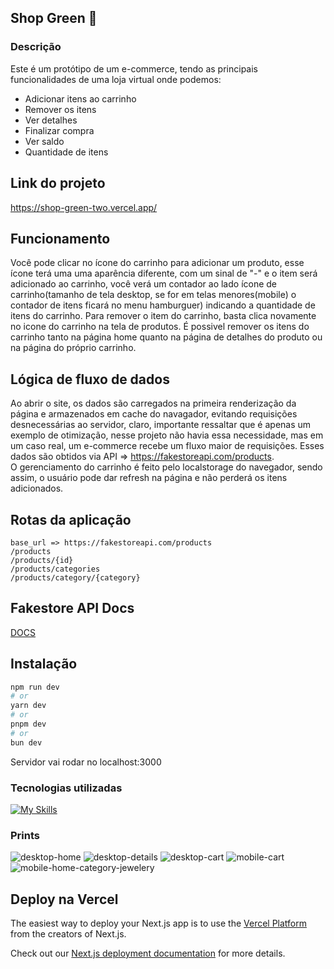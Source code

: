 ## Shop Green 🛒
### Descrição
Este é um protótipo de um e-commerce, tendo as principais funcionalidades de uma loja virtual onde podemos:  
- Adicionar itens ao carrinho
- Remover os itens
- Ver detalhes
- Finalizar compra
- Ver saldo
- Quantidade de itens

## Link do projeto
https://shop-green-two.vercel.app/
## Funcionamento
Você pode clicar no ícone do carrinho para adicionar um produto, esse ícone terá uma uma aparência diferente, com um sinal de "-" e o item será adicionado ao carrinho, você verá um contador ao lado ícone de carrinho(tamanho de tela desktop, se for em telas menores(mobile) o contador de itens ficará no menu hamburguer) indicando a quantidade de itens do carrinho. Para remover o item do carrinho, basta clica novamente no icone do carrinho na tela de produtos. 
É possivel remover os itens do carrinho tanto na página home quanto na página de detalhes do produto ou na página do próprio carrinho.

## Lógica de fluxo de dados
Ao abrir o site, os dados são carregados na primeira renderização da página e armazenados em cache do navagador, evitando requisições desnecessárias ao servidor, claro, importante ressaltar que é apenas um exemplo de otimização, nesse projeto não havia essa necessidade, mas em um caso real, um e-commerce recebe um fluxo maior de requisições. Esses dados são obtidos via API => https://fakestoreapi.com/products.  
O gerenciamento do carrinho é feito pelo localstorage do navegador, sendo assim, o usuário pode dar refresh na página e não perderá os itens adicionados.

## Rotas da aplicação
```
base_url => https://fakestoreapi.com/products  
/products  
/products/{id}  
/products/categories  
/products/category/{category}
```
## Fakestore API Docs
[DOCS](https://fakestoreapi.com/docs)

## Instalação

```bash
npm run dev
# or
yarn dev
# or
pnpm dev
# or
bun dev
```
Servidor vai rodar no localhost:3000  

### Tecnologias utilizadas
[![My Skills](https://skillicons.dev/icons?i=react,next,tailwindcss,ts&theme=light)](https://skillicons.dev)  

### Prints
![desktop-home](readme-images/image-1.png)
![desktop-details](readme-images/image-2.png)
![desktop-cart](readme-images/image-3.png)
![mobile-cart](readme-images/image-4.png) ![mobile-home-category-jewelery](readme-images/image-5.png)



## Deploy na Vercel

The easiest way to deploy your Next.js app is to use the [Vercel Platform](https://vercel.com/new?utm_medium=default-template&filter=next.js&utm_source=create-next-app&utm_campaign=create-next-app-readme) from the creators of Next.js.

Check out our [Next.js deployment documentation](https://nextjs.org/docs/deployment) for more details.
